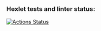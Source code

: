 ### Hexlet tests and linter status:
[![Actions Status](https://github.com/Denis09031997/python-project-50/workflows/hexlet-check/badge.svg)](https://github.com/Denis09031997/python-project-50/actions)